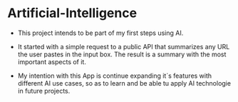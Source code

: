 # Artificial-Intelligence
- This project intends to be part of my first steps using AI.

- It started with a simple request to a public API that summarizes any URL the user pastes in the input box. The result is a summary with the most important aspects of it.

- My intention with this App is continue expanding it´s features with different AI use cases, so as to learn and be able tu apply AI technologie in future projects.

